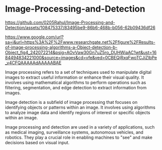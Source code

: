 # Image-Processing-and-Detection

https://github.com/0205Rahul/Image-Processing-and-Detection/assets/108475337/83495be9-86b6-468b-b056-62b09436df26

https://www.google.com/url?sa=i&url=https%3A%2F%2Fwww.researchgate.net%2Ffigure%2FResults-of-image-processing-algorithms-a-Object-detection-b-Object_fig4_242072214&psig=AOvVaw30Gn7uZ5ro_DUHWiaAC1wt&ust=1684494834221000&source=images&cd=vfe&ved=0CBEQjRxqFwoTCJiZlbPe_v4CFQAAAAAdAAAAABAE

Image processing refers to a set of techniques used to manipulate digital images to extract useful information or enhance their visual quality. It involves using mathematical algorithms to perform operations such as filtering, segmentation, and edge detection to extract information from images.

Image detection is a subfield of image processing that focuses on identifying objects or patterns within an image. It involves using algorithms to analyze image data and identify regions of interest or specific objects within an image.

Image processing and detection are used in a variety of applications, such as medical imaging, surveillance systems, autonomous vehicles, and robotics. They play a crucial role in enabling machines to "see" and make decisions based on visual input.
